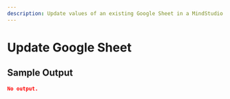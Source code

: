 ```yaml
---
description: Update values of an existing Google Sheet in a MindStudio workflow
---
```


# Update Google Sheet

## Sample Output

```json
No output.
```
